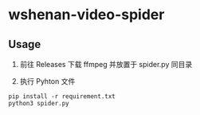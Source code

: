 # wshenan-video-spider

## Usage

1. 前往 Releases 下载 ffmpeg 并放置于 spider.py 同目录

2. 执行 Pyhton 文件
```shell
pip install -r requirement.txt
python3 spider.py
```
